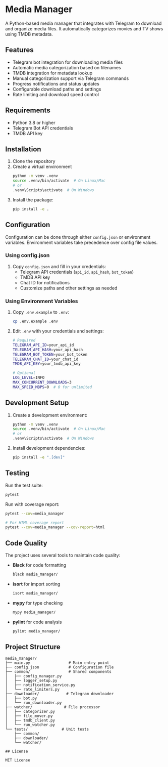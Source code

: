 # Media Manager

A Python-based media manager that integrates with Telegram to download and organize media files. It automatically categorizes movies and TV shows using TMDB metadata.

## Features

- Telegram bot integration for downloading media files
- Automatic media categorization based on filenames
- TMDB integration for metadata lookup
- Manual categorization support via Telegram commands
- Progress notifications and status updates
- Configurable download paths and settings
- Rate limiting and download speed control

## Requirements

- Python 3.8 or higher
- Telegram Bot API credentials
- TMDB API key

## Installation

1. Clone the repository
2. Create a virtual environment
   ```bash
   python -m venv .venv
   source .venv/bin/activate  # On Linux/Mac
   # or
   .venv\Scripts\activate  # On Windows
   ```
3. Install the package:
   ```bash
   pip install -e .
   ```

## Configuration

Configuration can be done through either `config.json` or environment variables. Environment variables take precedence over config file values.

### Using config.json

1. Copy `config.json` and fill in your credentials:
   - Telegram API credentials (`api_id`, `api_hash`, `bot_token`)
   - TMDB API key
   - Chat ID for notifications
   - Customize paths and other settings as needed

### Using Environment Variables

1. Copy `.env.example` to `.env`:
   ```bash
   cp .env.example .env
   ```

2. Edit `.env` with your credentials and settings:
   ```bash
   # Required
   TELEGRAM_API_ID=your_api_id
   TELEGRAM_API_HASH=your_api_hash
   TELEGRAM_BOT_TOKEN=your_bot_token
   TELEGRAM_CHAT_ID=your_chat_id
   TMDB_API_KEY=your_tmdb_api_key

   # Optional
   LOG_LEVEL=INFO
   MAX_CONCURRENT_DOWNLOADS=3
   MAX_SPEED_MBPS=0  # 0 for unlimited
   ```

## Development Setup

1. Create a development environment:
   ```bash
   python -m venv .venv
   source .venv/bin/activate  # On Linux/Mac
   # or
   .venv\Scripts\activate  # On Windows
   ```

2. Install development dependencies:
   ```bash
   pip install -e ".[dev]"
   ```

## Testing

Run the test suite:
```bash
pytest
```

Run with coverage report:
```bash
pytest --cov=media_manager

# For HTML coverage report
pytest --cov=media_manager --cov-report=html
```

## Code Quality

The project uses several tools to maintain code quality:

- **Black** for code formatting
  ```bash
  black media_manager/
  ```

- **isort** for import sorting
  ```bash
  isort media_manager/
  ```

- **mypy** for type checking
  ```bash
  mypy media_manager/
  ```

- **pylint** for code analysis
  ```bash
  pylint media_manager/
  ```

## Project Structure

```
media_manager/
├── main.py                 # Main entry point
├── config.json             # Configuration file
├── common/                 # Shared components
│   ├── config_manager.py
│   ├── logger_setup.py
│   ├── notification_service.py
│   └── rate_limiters.py
├── downloader/            # Telegram downloader
│   ├── bot.py
│   └── run_downloader.py
├── watcher/              # File processor
│   ├── categorizer.py
│   ├── file_mover.py
│   ├── tmdb_client.py
│   └── run_watcher.py
└── tests/               # Unit tests
    ├── common/
    ├── downloader/
    └── watcher/

## License

MIT License